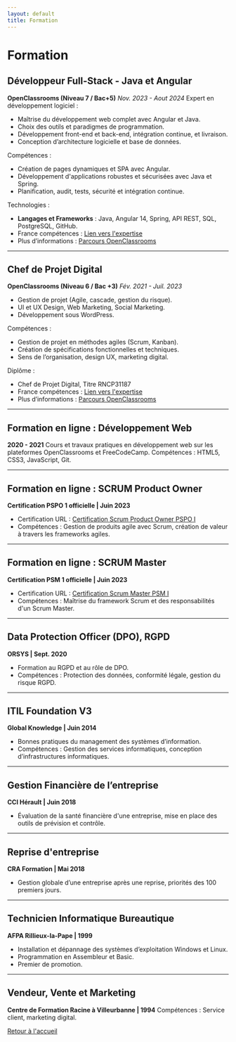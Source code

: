 ```yaml
---
layout: default
title: Formation
---
```


# Formation

## Développeur Full-Stack - Java et Angular
**OpenClassrooms (Niveau 7 / Bac+5)**
_Nov. 2023 - Aout 2024_
Expert en développement logiciel :
- Maîtrise du développement web complet avec Angular et Java.
- Choix des outils et paradigmes de programmation.
- Développement front-end et back-end, intégration continue, et livraison.
- Conception d’architecture logicielle et base de données.

Compétences :
- Création de pages dynamiques et SPA avec Angular.
- Développement d'applications robustes et sécurisées avec Java et Spring.
- Planification, audit, tests, sécurité et intégration continue.

Technologies :
- **Langages et Frameworks** : Java, Angular 14, Spring, API REST, SQL, PostgreSQL, GitHub.
- France compétences : [Lien vers l'expertise](https://www.francecompetences.fr/recherche/rncp/36912/)
- Plus d’informations : [Parcours OpenClassrooms](https://openclassrooms.com/fr/paths/533-developpeur-full-stack-java-et-angular)

---

## Chef de Projet Digital
**OpenClassrooms (Niveau 6 / Bac +3)**
_Fév. 2021 - Juil. 2023_
- Gestion de projet (Agile, cascade, gestion du risque).
- UI et UX Design, Web Marketing, Social Marketing.
- Développement sous WordPress.

Compétences :
- Gestion de projet en méthodes agiles (Scrum, Kanban).
- Création de spécifications fonctionnelles et techniques.
- Sens de l’organisation, design UX, marketing digital.

Diplôme :
- Chef de Projet Digital, Titre RNCP31187
- France compétences : [Lien vers l'expertise](https://www.francecompetences.fr/recherche/rncp/31187/)
- Plus d’informations : [Parcours OpenClassrooms](https://openclassrooms.com/fr/paths/150-chef-de-projet-digital)

---

## Formation en ligne : Développement Web
**2020 - 2021**
Cours et travaux pratiques en développement web sur les plateformes OpenClassrooms et FreeCodeCamp.
Compétences : HTML5, CSS3, JavaScript, Git.

---

## Formation en ligne : SCRUM Product Owner
**Certification PSPO 1 officielle | Juin 2023**
- Certification URL : [Certification Scrum Product Owner PSPO I](https://www.scrum.org/certificates/1016526)
- Compétences : Gestion de produits agile avec Scrum, création de valeur à travers les frameworks agiles.

---

## Formation en ligne : SCRUM Master
**Certification PSM 1 officielle | Juin 2023**
- Certification URL : [Certification Scrum Master PSM I](https://www.scrum.org/certificates/1015489)
- Compétences : Maîtrise du framework Scrum et des responsabilités d'un Scrum Master.

---

## Data Protection Officer (DPO), RGPD
**ORSYS | Sept. 2020**
- Formation au RGPD et au rôle de DPO.
- Compétences : Protection des données, conformité légale, gestion du risque RGPD.

---

## ITIL Foundation V3
**Global Knowledge | Juin 2014**
- Bonnes pratiques du management des systèmes d’information.
- Compétences : Gestion des services informatiques, conception d’infrastructures informatiques.

---

## Gestion Financière de l’entreprise
**CCI Hérault | Juin 2018**
- Évaluation de la santé financière d'une entreprise, mise en place des outils de prévision et contrôle.

---

## Reprise d'entreprise
**CRA Formation | Mai 2018**
- Gestion globale d’une entreprise après une reprise, priorités des 100 premiers jours.

---

## Technicien Informatique Bureautique
**AFPA Rillieux-la-Pape | 1999**
- Installation et dépannage des systèmes d’exploitation Windows et Linux.
- Programmation en Assembleur et Basic.
- Premier de promotion.

---

## Vendeur, Vente et Marketing
**Centre de Formation Racine à Villeurbanne | 1994**
Compétences : Service client, marketing digital.

[Retour à l'accueil](index.md)

